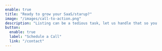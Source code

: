 ```yaml
---
enable: true
title: "Ready to grow your SaaS/starup?"
image: "/images/call-to-action.png"
description: "Listing can be a tedious task, let us handle that so you can focus on the most important things."
button:
  enable: true
  label: "Schedule a Call"
  link: "/contact"
---
```

